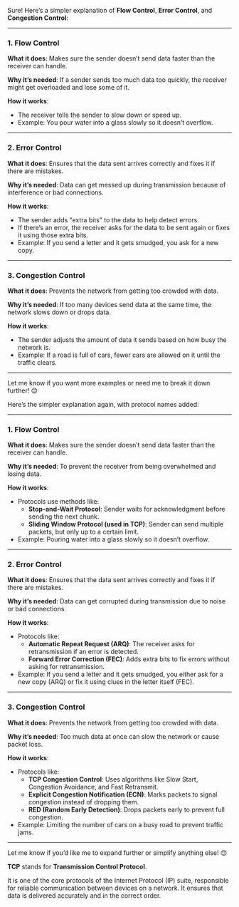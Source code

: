 Sure! Here’s a simpler explanation of **Flow Control**, **Error Control**, and **Congestion Control**:

---

### 1. **Flow Control**  
**What it does**: Makes sure the sender doesn’t send data faster than the receiver can handle.  

**Why it’s needed**: If a sender sends too much data too quickly, the receiver might get overloaded and lose some of it.  

**How it works**:  
- The receiver tells the sender to slow down or speed up.  
- Example: You pour water into a glass slowly so it doesn’t overflow.  

---

### 2. **Error Control**  
**What it does**: Ensures that the data sent arrives correctly and fixes it if there are mistakes.  

**Why it’s needed**: Data can get messed up during transmission because of interference or bad connections.  

**How it works**:  
- The sender adds "extra bits" to the data to help detect errors.  
- If there’s an error, the receiver asks for the data to be sent again or fixes it using those extra bits.  
- Example: If you send a letter and it gets smudged, you ask for a new copy.  

---

### 3. **Congestion Control**  
**What it does**: Prevents the network from getting too crowded with data.  

**Why it’s needed**: If too many devices send data at the same time, the network slows down or drops data.  

**How it works**:  
- The sender adjusts the amount of data it sends based on how busy the network is.  
- Example: If a road is full of cars, fewer cars are allowed on it until the traffic clears.  

---

Let me know if you want more examples or need me to break it down further! 😊

Here’s the simpler explanation again, with protocol names added:  

---

### 1. **Flow Control**  
**What it does**: Makes sure the sender doesn’t send data faster than the receiver can handle.  

**Why it’s needed**: To prevent the receiver from being overwhelmed and losing data.  

**How it works**:  
- Protocols use methods like:  
  - **Stop-and-Wait Protocol**: Sender waits for acknowledgment before sending the next chunk.  
  - **Sliding Window Protocol (used in TCP)**: Sender can send multiple packets, but only up to a certain limit.  
- Example: Pouring water into a glass slowly so it doesn’t overflow.  

---

### 2. **Error Control**  
**What it does**: Ensures that the data sent arrives correctly and fixes it if there are mistakes.  

**Why it’s needed**: Data can get corrupted during transmission due to noise or bad connections.  

**How it works**:  
- Protocols like:  
  - **Automatic Repeat Request (ARQ)**: The receiver asks for retransmission if an error is detected.  
  - **Forward Error Correction (FEC)**: Adds extra bits to fix errors without asking for retransmission.  
- Example: If you send a letter and it gets smudged, you either ask for a new copy (ARQ) or fix it using clues in the letter itself (FEC).  

---

### 3. **Congestion Control**  
**What it does**: Prevents the network from getting too crowded with data.  

**Why it’s needed**: Too much data at once can slow the network or cause packet loss.  

**How it works**:  
- Protocols like:  
  - **TCP Congestion Control**: Uses algorithms like Slow Start, Congestion Avoidance, and Fast Retransmit.  
  - **Explicit Congestion Notification (ECN)**: Marks packets to signal congestion instead of dropping them.  
  - **RED (Random Early Detection)**: Drops packets early to prevent full congestion.  
- Example: Limiting the number of cars on a busy road to prevent traffic jams.  

---

Let me know if you’d like me to expand further or simplify anything else! 😊

**TCP** stands for **Transmission Control Protocol**.  

It is one of the core protocols of the Internet Protocol (IP) suite, responsible for reliable communication between devices on a network. It ensures that data is delivered accurately and in the correct order.
